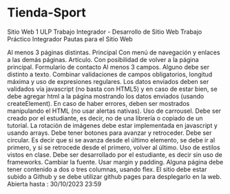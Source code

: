 # Tienda-Sport

Sitio Web 1 ULP
Trabajo Integrador - Desarrollo de Sitio Web
Trabajo Práctico Integrador
Pautas para el Sitio Web

Al menos 3 páginas distintas.
Principal
Con menú de navegación y enlaces a las demás páginas.
Artículo. Con posibilidad de volver a la página principal.
Formulario de contacto
Al menos 3 campos. Alguno debe ser distinto a texto. Combinar validaciones de campos obligatorios, longitud máxima y uso de expresiones regulares.
Los datos enviados deben ser validados vía javascript (no basta con HTML5) y en caso de estar bien, se debe agregar html a la página mostrando los datos enviados (usando createElement).
En caso de haber errores, deben ser mostrados manipulando el HTML (no usar alertas nativas).
Uso de carrousel.
Debe ser creado por el estudiante, es decir, no de una librería o copiado de un tutorial. La rotación de imágenes debe estar implementada en javascript y usando arrays. Debe tener botones para avanzar y retroceder. Debe ser circular. Es decir que si se avanza desde el último elemento, se debe ir al primero, y si se retrocede desde el primero, volver al último.
Uso de estilos vistos en clase.
Debe ser desarrollado por el estudiante, es decir sin uso de frameworks.
Cambiar la fuente. Usar margin y padding.
Alguna página debe tener contenido a dos o tres columnas, usando flex.
El sitio debe estar subido a Github y se debe utilizar github pages para desplegarlo en la web.
Abierta hasta : 30/10/2023 23:59
